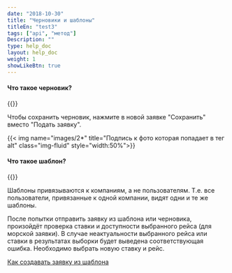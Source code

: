 ```yaml
---
date: "2018-10-30"
title: "Черновики и шаблоны"
titleEn: "test3"
tags: ["api", "метод"]
Description: ""
type: help_doc
layout: help_doc
weight: 1
showLikeBtn: true
---
```



#### Что такое черновик?

{{<alert icon="info-circle" color="alert11-light" text="Черновик — это сохраненная, но не отправленная заявка." close="false">}}

Чтобы сохранить черновик, нажмите в новой заявке "Сохранить" вместо "Подать заявку".

{{< img name="images/2*" title="Подпись к фото которая попадает в тег alt" class="img-fluid" style="width:50%">}}



#### Что такое шаблон?

{{<alert icon="info-circle" color="alert11-light" text="Шаблон — это заявка, которая отмечена тегом “шаблон”. Из шаблона можно создать новую заявку." close="false">}}

Шаблоны привязываются к компаниям, а не пользователям. Т.е. все пользователи, привязанные к одной компании, видят одни и те же шаблоны.

После попытки отправить заявку из шаблона или черновика, произойдёт проверка ставки и доступности выбранного рейса (для морской заявки).
В случае неактуальности выбранного рейса или ставки в результатах выборки будет выведена соответствующая ошибка. Необходимо выбрать новую ставку и рейс.

<a href="http://kb.innervate.ru/new_order/online_order/templates/
" target="_blank">Как создавать заявку из шаблона</a>
